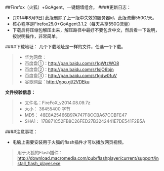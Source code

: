 ##Firefox（火狐）+GoAgent，一键翻墙组合。
####更新日志：
* [2014年8月9日] 此版删除了上一版中失效的服务器id，此版流量550G/天。
* 核心程序是Firefox25.0+GoAgent3.1.2（每天共享550G流量）
* 下载后将压缩包解压出来，解压路径中最好不要包含中文，然后看一下说明，按说明操作，非常简单。

####下载地址：
几个下载地址是一样的文件，任选一个下载。

> * 华为网盘：
> * 百度盘①：http://pan.baidu.com/s/1qWtzWO8
> * 百度盘②：http://pan.baidu.com/s/1sjO6bjn
> * 百度盘③：http://pan.baidu.com/s/1gdw0fuV
> * 谷歌网盘：http://goo.gl/2VDEku

**文件校验信息：**

> * 文件名：FireFoX_v2014.08.09.7z
> * 大小：  36455400 字节
> * MD5：  48E8A25466B97A747F8CCBA67CCBFE47
> * SHA1： 17B871C52FB8C26FED27B3242441E7DE541F2B5A

####注意事项：
* 电脑上需要安装用于火狐的flash插件才可以播放网页视频。
> 用于火狐的Flash插件：http://download.macromedia.com/pub/flashplayer/current/support/install_flash_player.exe